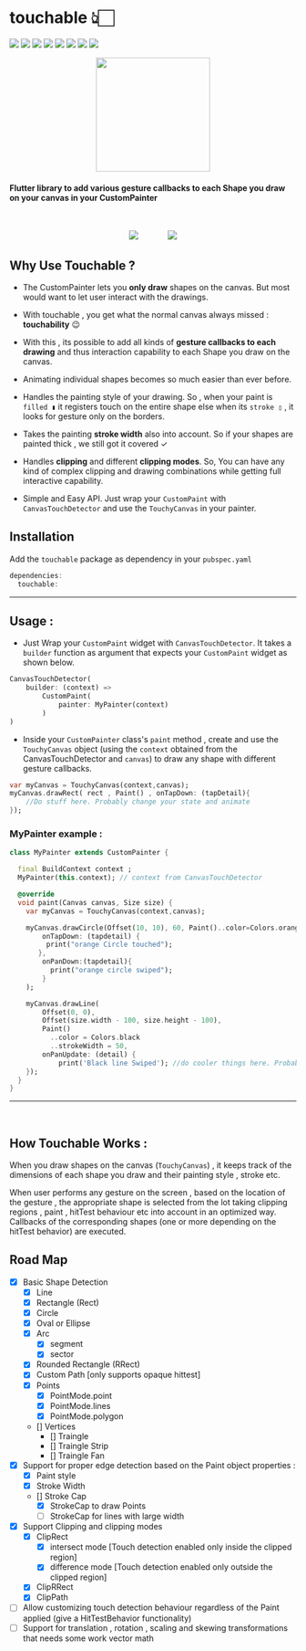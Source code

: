 # touchable 👆🏻 

[![](https://img.shields.io/pub/v/touchable)]()
[![](https://img.shields.io/badge/package-flutter-blue)]()
[![](https://img.shields.io/github/license/nateshmbhat/touchable)]()
[![](https://img.shields.io/github/stars/nateshmbhat/touchable)]()
[![](https://img.shields.io/github/forks/nateshmbhat/touchable)]()
[![](https://img.shields.io/twitter/url?style=social&url=https%3A%2F%2Fgithub.com%2Fnateshmbhat%2Ftouchable)](https://twitter.com/intent/tweet?text=Wow:&url=https%3A%2F%2Fgithub.com%2Fnateshmbhat%2Ftouchable)
[![](https://img.shields.io/github/languages/code-size/nateshmbhat/touchable)]()
[![](https://img.shields.io/badge/author-nateshmbhat-green.svg)](https://github.com/nateshmbhat)




<p align="center">
<img width="200" src="https://svgshare.com/i/KCn.svg"/>
</p>


#### Flutter library to add various **gesture callbacks** to each **Shape** you draw on your canvas in your CustomPainter
<br />

<p align="center">
<img src="https://i.imgur.com/0Ft9FHJ.gif"/>
&nbsp; &nbsp;
&nbsp; &nbsp;
&nbsp; &nbsp;
<img src="https://i.imgur.com/Un41cTo.gif"/>
</p>



## Why Use **Touchable** ? 
- The CustomPainter lets you **only draw** shapes on the canvas. But most would want to let user interact with the drawings.

- With touchable , you get what the normal canvas always missed : **touchability** 😉
- With this , its possible to add all kinds of **gesture callbacks to each drawing** and thus interaction capability to each Shape you draw on the canvas.
- Animating individual shapes becomes so much easier  than ever before.
- Handles the painting style of your drawing. So , when your paint is `filled ▮` it registers touch on the entire shape else when its `stroke ▯` , it looks for gesture only on the borders.
- Takes the painting **stroke width** also into account. So if your shapes are painted thick , we still got it covered ✓

- Handles **clipping** and different **clipping modes**. So, You can have any kind of complex clipping and drawing combinations while getting full interactive capability.
- Simple and Easy API. Just wrap your `CustomPaint` with `CanvasTouchDetector` and use the `TouchyCanvas` in your painter.


## Installation
Add the `touchable` package as dependency in your `pubspec.yaml`
```dart
dependencies:
  touchable:
```



---

## Usage :

- Just Wrap your `CustomPaint` widget with `CanvasTouchDetector`. It takes a `builder` function as argument that expects your `CustomPaint` widget as shown below.

```dart
CanvasTouchDetector(
    builder: (context) => 
        CustomPaint(
            painter: MyPainter(context)
        )
)
```
+ Inside your `CustomPainter` class's `paint` method , create and use the `TouchyCanvas` object (using the `context` obtained from the CanvasTouchDetector and `canvas`) to draw any shape with different gesture callbacks.

```dart
var myCanvas = TouchyCanvas(context,canvas);
myCanvas.drawRect( rect , Paint() , onTapDown: (tapDetail){
    //Do stuff here. Probably change your state and animate
});
```

### MyPainter example :

```dart
class MyPainter extends CustomPainter {

  final BuildContext context ;
  MyPainter(this.context); // context from CanvasTouchDetector

  @override
  void paint(Canvas canvas, Size size) {
    var myCanvas = TouchyCanvas(context,canvas); 

    myCanvas.drawCircle(Offset(10, 10), 60, Paint()..color=Colors.orange ,
        onTapDown: (tapdetail) {
         print("orange Circle touched");
       },
        onPanDown:(tapdetail){
          print("orange circle swiped");
        } 
    );

    myCanvas.drawLine(
        Offset(0, 0),
        Offset(size.width - 100, size.height - 100),
        Paint()
          ..color = Colors.black
          ..strokeWidth = 50, 
        onPanUpdate: (detail) {
            print('Black line Swiped'); //do cooler things here. Probably change app state or animate
    });
  }
}
```

---
<br />

## How Touchable Works : 
When you draw shapes on the canvas (`TouchyCanvas`) , it keeps track of the dimensions of each shape you draw and their painting style , stroke etc. 

When user performs any gesture on the screen , based on the location of the gesture , the appropriate shape is selected from the lot taking clipping regions , paint , hitTest behaviour etc into account in an optimized way. Callbacks of the corresponding shapes (one or more depending on the hitTest behavior) are executed.


## Road Map
- [x] Basic Shape Detection
  - [x] Line
  - [x] Rectangle (Rect)
  - [x] Circle 
  - [x] Oval or Ellipse
  - [x] Arc
    - [x] segment
    - [x] sector 
  - [x] Rounded Rectangle (RRect)
  - [x] Custom Path [only supports opaque hittest]
  - [x] Points
    - [x] PointMode.point
    - [x] PointMode.lines
    - [x] PointMode.polygon
  - [] Vertices
    - [] Traingle
    - [] Traingle Strip
    - [] Traingle Fan
- [x] Support for proper edge detection based on the Paint object properties :
  - [x] Paint style
  - [x] Stroke Width
  - [] Stroke Cap
    - [x] StrokeCap to draw Points
    - [ ] StrokeCap for lines with large width
- [x] Support Clipping and clipping modes
  - [x] ClipRect
    - [x] intersect mode [Touch detection enabled only inside the clipped region]
    - [x] difference mode [Touch detection enabled only outside the clipped region]
  - [x] ClipRRect
  - [x] ClipPath
- [ ] Allow customizing touch detection behaviour regardless of the Paint applied (give a HitTestBehavior functionality)
- [ ] Support for translation , rotation , scaling and skewing transformations that needs some work  vector math